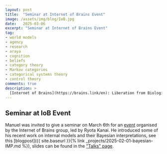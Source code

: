 ```yaml
---
layout: post
title:  "Seminar at Internet of Brains Event"
image: /assets/img/blog/IoB.jpg
date:   2025-03-06
excerpt: "Seminar at Internet of Brains Event"
tag:
- world models
- agency
- research
- araya
- cognition
- beliefs
- category theory
- Markov categories
- categorical systems theory
- control theory
comments: true
description: >
  [Internet of Brains](https://brains.link/en): Liberation from Biological Limitations via Physical, Cognitive and Perceptual Augmentation
---
```



## Seminar at IoB Event

Manuel was invited to give a seminar on March 6th for an [event](https://brains.link/event/3746) organised by the Internet of Brains group, led by Ryota Kanai.
He introduced some of his recent work on internal models and their Bayesian interpretations, see this [blogpost]({{ site.baseurl }}{% link _projects/2025-02-01-bayesian-IMP.md %}), slides can be found in the ["Talks" page](/research/presentations).